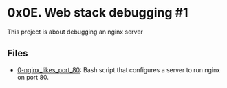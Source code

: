 # 0x0E. Web stack debugging #1

This project is about debugging an nginx server

## Files

- [0-nginx_likes_port_80](./0-nginx_likes_port_80): Bash script that configures a server to run nginx on port 80.
